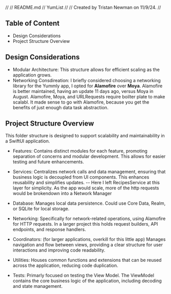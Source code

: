//
//  README.md
//  YumList
//
//  Created by Tristan Newman on 11/9/24.
//

## Table of Content
- Design Considerations
- Project Structure Overview

## Design Considerations
- Modular Architecture: This structure allows for efficient scaling as the application grows.
- Networking Consdireation: I briefly considered choosing a networking library for the Yummly app, I opted for **Alamofire** over **Moya**. Alamofire is better maintained, having an update 11 days ago, versus Moya in August. Alamofire, Moya, and URLRequests require boilter plate to make scalabl. It made sense to go with Alamofire, because you get the benefits of just enough data task abstraction.

## Project Structure Overview

This folder structure is designed to support scalability and maintainability in a SwiftUI application.

- Features: Contains distinct modules for each feature, promoting separation of concerns and modular development. This allows for easier testing and future enhancements.
  
- Services: Centralizes network calls and data management, ensuring that business logic is decoupled from UI components. This enhances reusability and simplifies updates.
-- Here I left RecipesService at this layer for simplicity. As the app would scale, more of the http requests would be brokendown into a Network Manager

- Database: Manages local data persistence. Could use Core Data, Realm, or SQLite for local storage.

- Networking: Specifically for network-related operations, using Alamofire for HTTP requests. In a larger project this holds request builders, API endpoints, and response handlers.

- Coordinators: (for larger applications, overkill for this little app) Manages navigation and flow between views, providing a clear structure for user interactions and improving code readability.

- Utilities: Houses common functions and extensions that can be reused across the application, reducing code duplication.

- Tests: Primarly focused on testing the View Model. The ViewModel contains the core business logic of the application, including decoding and state management.

